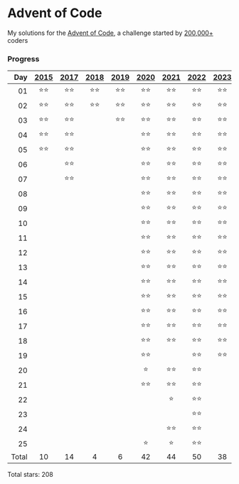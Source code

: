 # Advent of Code

My solutions for the [Advent of Code](https://adventofcode.com), a challenge started by [200,000+](https://adventofcode.com/2023/stats) coders

### Progress
| Day |[2015](https://adventofcode.com/2015)|[2017](https://adventofcode.com/2017)|[2018](https://adventofcode.com/2018)|[2019](https://adventofcode.com/2019)|[2020](https://adventofcode.com/2020)|[2021](https://adventofcode.com/2021)|[2022](https://adventofcode.com/2022)|[2023](https://adventofcode.com/2023)|
| --: | :--------: | :--------: | :--------: | :--------: | :--------: | :--------: | :--------: | :--------: |
| 01  |:star::star:|:star::star:|:star::star:|:star::star:|:star::star:|:star::star:|:star::star:|:star::star:
| 02  |:star::star:|:star::star:|:star::star:|:star::star:|:star::star:|:star::star:|:star::star:|:star::star:
| 03  |:star::star:|:star::star:||:star::star:|:star::star:|:star::star:|:star::star:|:star::star:
| 04  |:star::star:|:star::star:|||:star::star:|:star::star:|:star::star:|:star::star:
| 05  |:star::star:|:star::star:|||:star::star:|:star::star:|:star::star:|:star::star:
| 06  ||:star::star:|||:star::star:|:star::star:|:star::star:|:star::star:
| 07  ||:star::star:|||:star::star:|:star::star:|:star::star:|:star::star:
| 08  |||||:star::star:|:star::star:|:star::star:|:star::star:
| 09  |||||:star::star:|:star::star:|:star::star:|:star::star:
| 10  |||||:star::star:|:star::star:|:star::star:|:star::star:
| 11  |||||:star::star:|:star::star:|:star::star:|:star::star:
| 12  |||||:star::star:|:star::star:|:star::star:|:star::star:
| 13  |||||:star::star:|:star::star:|:star::star:|:star::star:
| 14  |||||:star::star:|:star::star:|:star::star:|:star::star:
| 15  |||||:star::star:|:star::star:|:star::star:|:star::star:
| 16  |||||:star::star:|:star::star:|:star::star:|:star::star:
| 17  |||||:star::star:|:star::star:|:star::star:|:star::star:
| 18  |||||:star::star:|:star::star:|:star::star:|:star::star:
| 19  |||||:star::star:||:star::star:|:star::star:
| 20  |||||:star:|:star::star:|:star::star:|
| 21  |||||:star::star:|:star::star:|:star::star:|
| 22  ||||||:star:|:star::star:|
| 23  |||||||:star::star:|
| 24  ||||||:star::star:|:star::star:|
| 25  |||||:star:|:star:|:star::star:|
| Total | 10 | 14 | 4 | 6 | 42 | 44 | 50 | 38

Total stars: 208
